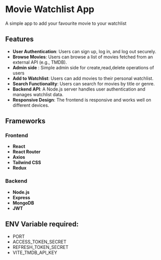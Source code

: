 # Movie Watchlist App

A simple app to add your favourite movie to your watchlist

## Features

- **User Authentication**: Users can sign up, log in, and log out securely.
- **Browse Movies**: Users can browse a list of movies fetched from an external API (e.g., TMDB).
- **Admin side** : Simple admin side for create,read,delete operations of users
- **Add to Watchlist**: Users can add movies to their personal watchlist.
- **Search Functionality**: Users can search for movies by title or genre.
- **Backend API**: A Node.js server handles user authentication and manages watchlist data.
- **Responsive Design**: The frontend is responsive and works well on different devices.

## Frameworks

### Frontend

- **React**
- **React Router**
- **Axios**
- **Tailwind CSS**
- **Redux**

### Backend

- **Node.js**
- **Express**
- **MongoDB**
- **JWT**

## ENV Variable required:
- PORT
- ACCESS_TOKEN_SECRET
- REFRESH_TOKEN_SECRET 
- VITE_TMDB_API_KEY 